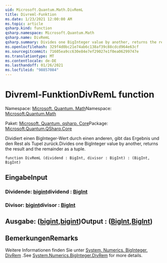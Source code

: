 ```yaml
---
uid: Microsoft.Quantum.Math.DivRemL
title: Divreml-Funktion
ms.date: 1/23/2021 12:00:00 AM
ms.topic: article
qsharp.kind: function
qsharp.namespace: Microsoft.Quantum.Math
qsharp.name: DivRemL
qsharp.summary: Divides one BigInteger value by another, returns the result and the remainder as a tuple.
ms.openlocfilehash: 329f4d0bc21e74ab6c138af39c88cdcd964e63cf
ms.sourcegitcommit: 71605ea9cc630e84e7ef29027e1f0ea06299747e
ms.translationtype: MT
ms.contentlocale: de-DE
ms.lasthandoff: 01/26/2021
ms.locfileid: "98857084"
---
```

# <a name="divreml-function"></a><span data-ttu-id="d2232-102">Divreml-Funktion</span><span class="sxs-lookup"><span data-stu-id="d2232-102">DivRemL function</span></span>

<span data-ttu-id="d2232-103">Namespace: [Microsoft. Quantum. Math](xref:Microsoft.Quantum.Math)</span><span class="sxs-lookup"><span data-stu-id="d2232-103">Namespace: [Microsoft.Quantum.Math](xref:Microsoft.Quantum.Math)</span></span>

<span data-ttu-id="d2232-104">Paket: [Microsoft. Quantum. qsharp. Core](https://nuget.org/packages/Microsoft.Quantum.QSharp.Core)</span><span class="sxs-lookup"><span data-stu-id="d2232-104">Package: [Microsoft.Quantum.QSharp.Core](https://nuget.org/packages/Microsoft.Quantum.QSharp.Core)</span></span>


<span data-ttu-id="d2232-105">Dividiert einen BigInteger-Wert durch einen anderen, gibt das Ergebnis und den Rest als Tupel zurück.</span><span class="sxs-lookup"><span data-stu-id="d2232-105">Divides one BigInteger value by another, returns the result and the remainder as a tuple.</span></span>

```qsharp
function DivRemL (dividend : BigInt, divisor : BigInt) : (BigInt, BigInt)
```


## <a name="input"></a><span data-ttu-id="d2232-106">Eingabe</span><span class="sxs-lookup"><span data-stu-id="d2232-106">Input</span></span>

### <a name="dividend--bigint"></a><span data-ttu-id="d2232-107">Dividende: [bigint](xref:microsoft.quantum.lang-ref.bigint)</span><span class="sxs-lookup"><span data-stu-id="d2232-107">dividend : [BigInt](xref:microsoft.quantum.lang-ref.bigint)</span></span>




### <a name="divisor--bigint"></a><span data-ttu-id="d2232-108">Divisor: [bigint](xref:microsoft.quantum.lang-ref.bigint)</span><span class="sxs-lookup"><span data-stu-id="d2232-108">divisor : [BigInt](xref:microsoft.quantum.lang-ref.bigint)</span></span>





## <a name="output--bigintbigint"></a><span data-ttu-id="d2232-109">Ausgabe: ([bigint](xref:microsoft.quantum.lang-ref.bigint),[bigint](xref:microsoft.quantum.lang-ref.bigint))</span><span class="sxs-lookup"><span data-stu-id="d2232-109">Output : ([BigInt](xref:microsoft.quantum.lang-ref.bigint),[BigInt](xref:microsoft.quantum.lang-ref.bigint))</span></span>



## <a name="remarks"></a><span data-ttu-id="d2232-110">Bemerkungen</span><span class="sxs-lookup"><span data-stu-id="d2232-110">Remarks</span></span>

<span data-ttu-id="d2232-111">Weitere Informationen finden Sie unter [System. Numerics. BigInteger. DivRem](https://docs.microsoft.com/dotnet/api/system.numerics.biginteger.divrem) .</span><span class="sxs-lookup"><span data-stu-id="d2232-111">See [System.Numerics.BigInteger.DivRem](https://docs.microsoft.com/dotnet/api/system.numerics.biginteger.divrem) for more details.</span></span>
